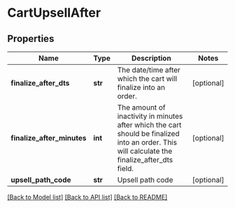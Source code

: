 # CartUpsellAfter

## Properties
Name | Type | Description | Notes
------------ | ------------- | ------------- | -------------
**finalize_after_dts** | **str** | The date/time after which the cart will finalize into an order. | [optional] 
**finalize_after_minutes** | **int** | The amount of inactivity in minutes after which the cart should be finalized into an order.  This will calculate the finalize_after_dts field. | [optional] 
**upsell_path_code** | **str** | Upsell path code | [optional] 

[[Back to Model list]](../README.md#documentation-for-models) [[Back to API list]](../README.md#documentation-for-api-endpoints) [[Back to README]](../README.md)


